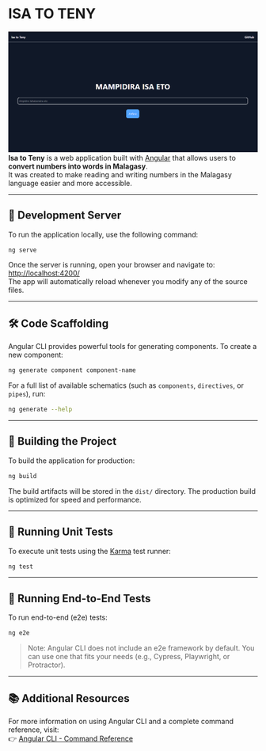 # ISA TO TENY

![GitDash Preview](/public/capture/Capture_ecran.png)
**Isa to Teny** is a web application built with [Angular](https://angular.io/) that allows users to **convert numbers into words in Malagasy**.  
It was created to make reading and writing numbers in the Malagasy language easier and more accessible.

---

## 🚀 Development Server

To run the application locally, use the following command:

```bash
ng serve
```

Once the server is running, open your browser and navigate to:  
[http://localhost:4200/](http://localhost:4200/)  
The app will automatically reload whenever you modify any of the source files.

---

## 🛠 Code Scaffolding

Angular CLI provides powerful tools for generating components. To create a new component:

```bash
ng generate component component-name
```

For a full list of available schematics (such as `components`, `directives`, or `pipes`), run:

```bash
ng generate --help
```

---

## 🧱 Building the Project

To build the application for production:

```bash
ng build
```

The build artifacts will be stored in the `dist/` directory. The production build is optimized for speed and performance.

---

## 🧪 Running Unit Tests

To execute unit tests using the [Karma](https://karma-runner.github.io) test runner:

```bash
ng test
```

---

## 🧪 Running End-to-End Tests

To run end-to-end (e2e) tests:

```bash
ng e2e
```

> Note: Angular CLI does not include an e2e framework by default. You can use one that fits your needs (e.g., Cypress, Playwright, or Protractor).

---

## 📚 Additional Resources

For more information on using Angular CLI and a complete command reference, visit:  
👉 [Angular CLI - Command Reference](https://angular.dev/tools/cli)
